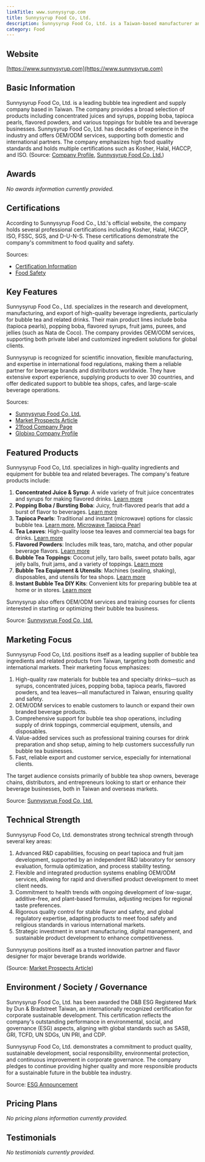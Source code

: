 ```yaml
---
linkTitle: www.sunnysyrup.com
title: Sunnysyrup Food Co, Ltd.
description: Sunnysyrup Food Co, Ltd. is a Taiwan-based manufacturer and supplier specializing in bubble tea ingredients and equipment, offering a wide range of products and OEM/ODM solutions for global beverage businesses.
category: Food
---
```


## Website

[https://www.sunnysyrup.com](https://www.sunnysyrup.com)

## Basic Information

Sunnysyrup Food Co, Ltd. is a leading bubble tea ingredient and supply company based in Taiwan. The company provides a broad selection of products including concentrated juices and syrups, popping boba, tapioca pearls, flavored powders, and various toppings for bubble tea and beverage businesses. Sunnysyrup Food Co, Ltd. has decades of experience in the industry and offers OEM/ODM services, supporting both domestic and international partners. The company emphasizes high food quality standards and holds multiple certifications such as Kosher, Halal, HACCP, and ISO.
(Source: [Company Profile](https://www.sunnysyrup.com/msg/company-profile.html), [Sunnysyrup Food Co, Ltd.](https://www.sunnysyrup.com/))

## Awards

_No awards information currently provided._

## Certifications

According to Sunnysyrup Food Co., Ltd.'s official website, the company holds several professional certifications including Kosher, Halal, HACCP, ISO, FSSC, SGS, and D-U-N-S. These certifications demonstrate the company's commitment to food quality and safety.

Sources:
- [Certification Information](https://www.sunnysyrup.com/msg/certification.html)
- [Food Safety](https://smp.sunnysyrup.com/en/tags/food-safety/)

## Key Features

Sunnysyrup Food Co., Ltd. specializes in the research and development, manufacturing, and export of high-quality beverage ingredients, particularly for bubble tea and related drinks. Their main product lines include boba (tapioca pearls), popping boba, flavored syrups, fruit jams, purees, and jellies (such as Nata de Coco). The company provides OEM/ODM services, supporting both private label and customized ingredient solutions for global clients.

Sunnysyrup is recognized for scientific innovation, flexible manufacturing, and expertise in international food regulations, making them a reliable partner for beverage brands and distributors worldwide. They have extensive export experience, supplying products to over 30 countries, and offer dedicated support to bubble tea shops, cafes, and large-scale beverage operations.

Sources:
- [Sunnysyrup Food Co, Ltd.](https://www.sunnysyrup.com/)
- [Market Prospects Article](https://www.market-prospects.com/articles/sunnysyrup-1)
- [21food Company Page](https://www.21food.com/showroom/sunnysyrup/aboutus.html)
- [Globixo Company Profile](https://www.globixo.com/sunnysyrup-food-co-ltd)

## Featured Products

Sunnysyrup Food Co, Ltd. specializes in high-quality ingredients and equipment for bubble tea and related beverages. The company's feature products include:

1. **Concentrated Juice & Syrup**: A wide variety of fruit juice concentrates and syrups for making flavored drinks. [Learn more](https://www.sunnysyrup.com/category-concentrated-juice-syrup.html)
2. **Popping Boba / Bursting Boba**: Juicy, fruit-flavored pearls that add a burst of flavor to beverages. [Learn more](https://www.sunnysyrup.com/category-popping-boba-bursting-boba.html)
3. **Tapioca Pearls**: Traditional and instant (microwave) options for classic bubble tea. [Learn more](https://www.sunnysyrup.com/category-tapioca-pearl.html), [Microwave Tapioca Pearl](https://www.sunnysyrup.com/category-microwave-tapioca-pearl.html)
4. **Tea Leaves**: High-quality loose tea leaves and commercial tea bags for drinks. [Learn more](https://www.sunnysyrup.com/category-tea-leave.html)
5. **Flavored Powders**: Includes milk teas, taro, matcha, and other popular beverage flavors. [Learn more](https://www.sunnysyrup.com/category-drink-powder.html)
6. **Bubble Tea Toppings**: Coconut jelly, taro balls, sweet potato balls, agar jelly balls, fruit jams, and a variety of toppings. [Learn more](https://www.sunnysyrup.com/category-topping.html)
7. **Bubble Tea Equipment & Utensils**: Machines (sealing, shaking), disposables, and utensils for tea shops. [Learn more](https://www.sunnysyrup.com/category-equipment-utensil.html)
8. **Instant Bubble Tea DIY Kits**: Convenient kits for preparing bubble tea at home or in stores. [Learn more](https://www.sunnysyrup.com/cat-instant-bubble-tea-diy-kit.html)

Sunnysyrup also offers OEM/ODM services and training courses for clients interested in starting or optimizing their bubble tea business.

Source: [Sunnysyrup Food Co, Ltd.](https://www.sunnysyrup.com)

## Marketing Focus

Sunnysyrup Food Co, Ltd. positions itself as a leading supplier of bubble tea ingredients and related products from Taiwan, targeting both domestic and international markets. Their marketing focus emphasizes:

1. High-quality raw materials for bubble tea and specialty drinks—such as syrups, concentrated juices, popping boba, tapioca pearls, flavored powders, and tea leaves—all manufactured in Taiwan, ensuring quality and safety.
2. OEM/ODM services to enable customers to launch or expand their own branded beverage products.
3. Comprehensive support for bubble tea shop operations, including supply of drink toppings, commercial equipment, utensils, and disposables.
4. Value-added services such as professional training courses for drink preparation and shop setup, aiming to help customers successfully run bubble tea businesses.
5. Fast, reliable export and customer service, especially for international clients.

The target audience consists primarily of bubble tea shop owners, beverage chains, distributors, and entrepreneurs looking to start or enhance their beverage businesses, both in Taiwan and overseas markets.

Source: [Sunnysyrup Food Co, Ltd.](https://www.sunnysyrup.com)

## Technical Strength

Sunnysyrup Food Co, Ltd. demonstrates strong technical strength through several key areas:

1. Advanced R&D capabilities, focusing on pearl tapioca and fruit jam development, supported by an independent R&D laboratory for sensory evaluation, formula optimization, and process stability testing.
2. Flexible and integrated production systems enabling OEM/ODM services, allowing for rapid and diversified product development to meet client needs.
3. Commitment to health trends with ongoing development of low-sugar, additive-free, and plant-based formulas, adjusting recipes for regional taste preferences.
4. Rigorous quality control for stable flavor and safety, and global regulatory expertise, adapting products to meet food safety and religious standards in various international markets.
5. Strategic investment in smart manufacturing, digital management, and sustainable product development to enhance competitiveness.

Sunnysyrup positions itself as a trusted innovation partner and flavor designer for major beverage brands worldwide.

(Source: [Market Prospects Article](https://www.market-prospects.com/articles/sunnysyrup-1))

## Environment / Society / Governance

Sunnysyrup Food Co, Ltd. has been awarded the D&B ESG Registered Mark by Dun & Bradstreet Taiwan, an internationally recognized certification for corporate sustainable development. This certification reflects the company's outstanding performance in environmental, social, and governance (ESG) aspects, aligning with global standards such as SASB, GRI, TCFD, UN SDGs, UN PRI, and CDP.

Sunnysyrup Food Co, Ltd. demonstrates a commitment to product quality, sustainable development, social responsibility, environmental protection, and continuous improvement in corporate governance. The company pledges to continue providing higher quality and more responsible products for a sustainable future in the bubble tea industry.

Source: [ESG Announcement](https://www.sunnysyrup.com/msg/msg91.html)

## Pricing Plans

_No pricing plans information currently provided._

## Testimonials

_No testimonials currently provided._
